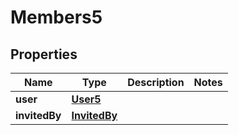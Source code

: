 

# Members5


## Properties

| Name | Type | Description | Notes |
|------------ | ------------- | ------------- | -------------|
|**user** | [**User5**](User5.md) |  |  |
|**invitedBy** | [**InvitedBy**](InvitedBy.md) |  |  |



